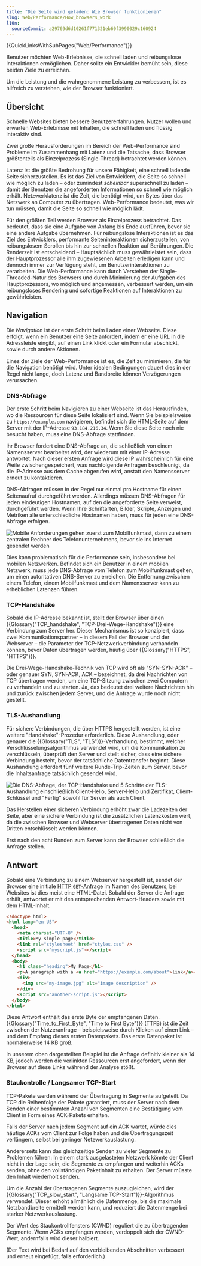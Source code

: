 ```yaml
---
title: "Die Seite wird geladen: Wie Browser funktionieren"
slug: Web/Performance/How_browsers_work
l10n:
  sourceCommit: a29769d6d10261f771321eb60f3990029c160924
---
```


{{QuickLinksWithSubPages("Web/Performance")}}

Benutzer möchten Web-Erlebnisse, die schnell laden und reibungslose Interaktionen ermöglichen. Daher sollte ein Entwickler bemüht sein, diese beiden Ziele zu erreichen.

Um die Leistung und die wahrgenommene Leistung zu verbessern, ist es hilfreich zu verstehen, wie der Browser funktioniert.

## Übersicht

Schnelle Websites bieten bessere Benutzererfahrungen. Nutzer wollen und erwarten Web-Erlebnisse mit Inhalten, die schnell laden und flüssig interaktiv sind.

Zwei große Herausforderungen im Bereich der Web-Performance sind Probleme im Zusammenhang mit Latenz und die Tatsache, dass Browser größtenteils als Einzelprozess (Single-Thread) betrachtet werden können.

Latenz ist die größte Bedrohung für unsere Fähigkeit, eine schnell ladende Seite sicherzustellen. Es ist das Ziel von Entwicklern, die Seite so schnell wie möglich zu laden – oder zumindest _scheinbar_ superschnell zu laden – damit der Benutzer die angeforderten Informationen so schnell wie möglich erhält. Netzwerklatenz ist die Zeit, die benötigt wird, um Bytes über das Netzwerk an Computer zu übertragen. Web-Performance bedeutet, was wir tun müssen, damit die Seite so schnell wie möglich lädt.

Für den größten Teil werden Browser als Einzelprozess betrachtet. Das bedeutet, dass sie eine Aufgabe von Anfang bis Ende ausführen, bevor sie eine andere Aufgabe übernehmen. Für reibungslose Interaktionen ist es das Ziel des Entwicklers, performante Seiteninteraktionen sicherzustellen, von reibungslosem Scrollen bis hin zur schnellen Reaktion auf Berührungen. Die Renderzeit ist entscheidend – Hauptsächlich muss gewährleistet sein, dass der Hauptprozessor alle ihm zugewiesenen Arbeiten erledigen kann und dennoch immer zur Verfügung steht, um Benutzerinteraktionen zu verarbeiten. Die Web-Performance kann durch Verstehen der Single-Threaded-Natur des Browsers und durch Minimierung der Aufgaben des Hauptprozessors, wo möglich und angemessen, verbessert werden, um ein reibungsloses Rendering und sofortige Reaktionen auf Interaktionen zu gewährleisten.

## Navigation

Die _Navigation_ ist der erste Schritt beim Laden einer Webseite. Diese erfolgt, wenn ein Benutzer eine Seite anfordert, indem er eine URL in die Adressleiste eingibt, auf einen Link klickt oder ein Formular abschickt, sowie durch andere Aktionen.

Eines der Ziele der Web-Performance ist es, die Zeit zu minimieren, die für die Navigation benötigt wird. Unter idealen Bedingungen dauert dies in der Regel nicht lange, doch Latenz und Bandbreite können Verzögerungen verursachen.

### DNS-Abfrage

Der erste Schritt beim Navigieren zu einer Webseite ist das Herausfinden, wo die Ressourcen für diese Seite lokalisiert sind. Wenn Sie beispielsweise zu `https://example.com` navigieren, befindet sich die HTML-Seite auf dem Server mit der IP-Adresse `93.184.216.34`. Wenn Sie diese Seite noch nie besucht haben, muss eine DNS-Abfrage stattfinden.

Ihr Browser fordert eine DNS-Abfrage an, die schließlich von einem Namensserver bearbeitet wird, der wiederum mit einer IP-Adresse antwortet. Nach dieser ersten Anfrage wird diese IP wahrscheinlich für eine Weile zwischengespeichert, was nachfolgende Anfragen beschleunigt, da die IP-Adresse aus dem Cache abgerufen wird, anstatt den Namensserver erneut zu kontaktieren.

DNS-Abfragen müssen in der Regel nur einmal pro Hostname für einen Seitenaufruf durchgeführt werden. Allerdings müssen DNS-Abfragen für jeden eindeutigen Hostnamen, auf den die angeforderte Seite verweist, durchgeführt werden. Wenn Ihre Schriftarten, Bilder, Skripte, Anzeigen und Metriken alle unterschiedliche Hostnamen haben, muss für jeden eine DNS-Abfrage erfolgen.

![Mobile Anforderungen gehen zuerst zum Mobilfunkmast, dann zu einem zentralen Rechner des Telefonunternehmens, bevor sie ins Internet gesendet werden](latency.jpg)

Dies kann problematisch für die Performance sein, insbesondere bei mobilen Netzwerken. Befindet sich ein Benutzer in einem mobilen Netzwerk, muss jede DNS-Abfrage vom Telefon zum Mobilfunkmast gehen, um einen autoritativen DNS-Server zu erreichen. Die Entfernung zwischen einem Telefon, einem Mobilfunkmast und dem Namensserver kann zu erheblichen Latenzen führen.

### TCP-Handshake

Sobald die IP-Adresse bekannt ist, stellt der Browser über einen {{Glossary("TCP_handshake", "TCP-Drei-Wege-Handshake")}} eine Verbindung zum Server her. Dieser Mechanismus ist so konzipiert, dass zwei Kommunikationspartner – in diesem Fall der Browser und der Webserver – die Parameter der TCP-Netzwerkverbindung verhandeln können, bevor Daten übertragen werden, häufig über {{Glossary("HTTPS", "HTTPS")}}.

Die Drei-Wege-Handshake-Technik von TCP wird oft als "SYN-SYN-ACK" – oder genauer SYN, SYN-ACK, ACK – bezeichnet, da drei Nachrichten von TCP übertragen werden, um eine TCP-Sitzung zwischen zwei Computern zu verhandeln und zu starten. Ja, das bedeutet drei weitere Nachrichten hin und zurück zwischen jedem Server, und die Anfrage wurde noch nicht gestellt.

### TLS-Aushandlung

Für sichere Verbindungen, die über HTTPS hergestellt werden, ist eine weitere "Handshake"-Prozedur erforderlich. Diese Aushandlung, oder genauer die {{Glossary("TLS", "TLS")}}-Verhandlung, bestimmt, welcher Verschlüsselungsalgorithmus verwendet wird, um die Kommunikation zu verschlüsseln, überprüft den Server und stellt sicher, dass eine sichere Verbindung besteht, bevor der tatsächliche Datentransfer beginnt. Diese Aushandlung erfordert fünf weitere Runde-Trip-Zeiten zum Server, bevor die Inhaltsanfrage tatsächlich gesendet wird.

![Die DNS-Abfrage, der TCP-Handshake und 5 Schritte der TLS-Aushandlung einschließlich Client-Hello, Server-Hello und Zertifikat, Client-Schlüssel und "Fertig" sowohl für Server als auch Client.](ssl.jpg)

Das Herstellen einer sicheren Verbindung erhöht zwar die Ladezeiten der Seite, aber eine sichere Verbindung ist die zusätzlichen Latenzkosten wert, da die zwischen Browser und Webserver übertragenen Daten nicht von Dritten entschlüsselt werden können.

Erst nach den acht Runden zum Server kann der Browser schließlich die Anfrage stellen.

## Antwort

Sobald eine Verbindung zu einem Webserver hergestellt ist, sendet der Browser eine initiale [HTTP `GET`-Anfrage](/de/docs/Web/HTTP/Methods) im Namen des Benutzers, bei Websites ist dies meist eine HTML-Datei. Sobald der Server die Anfrage erhält, antwortet er mit den entsprechenden Antwort-Headers sowie mit dem HTML-Inhalt.

```html
<!doctype html>
<html lang="en-US">
  <head>
    <meta charset="UTF-8" />
    <title>My simple page</title>
    <link rel="stylesheet" href="styles.css" />
    <script src="myscript.js"></script>
  </head>
  <body>
    <h1 class="heading">My Page</h1>
    <p>A paragraph with a <a href="https://example.com/about">link</a></p>
    <div>
      <img src="my-image.jpg" alt="image description" />
    </div>
    <script src="another-script.js"></script>
  </body>
</html>
```

Diese Antwort enthält das erste Byte der empfangenen Daten. {{Glossary("Time_to_First_Byte", "Time to First Byte")}} (TTFB) ist die Zeit zwischen der Nutzeranfrage – beispielsweise durch Klicken auf einen Link – und dem Empfang dieses ersten Datenpakets. Das erste Datenpaket ist normalerweise 14 KB groß.

In unserem oben dargestellten Beispiel ist die Anfrage definitiv kleiner als 14 KB, jedoch werden die verlinkten Ressourcen erst angefordert, wenn der Browser auf diese Links während der Analyse stößt.

### Staukontrolle / Langsamer TCP-Start

TCP-Pakete werden während der Übertragung in Segmente aufgeteilt. Da TCP die Reihenfolge der Pakete garantiert, muss der Server nach dem Senden einer bestimmten Anzahl von Segmenten eine Bestätigung vom Client in Form eines ACK-Pakets erhalten.

Falls der Server nach jedem Segment auf ein ACK wartet, würde dies häufige ACKs vom Client zur Folge haben und die Übertragungszeit verlängern, selbst bei geringer Netzwerkauslastung.

Andererseits kann das gleichzeitige Senden zu vieler Segmente zu Problemen führen: In einem stark ausgelasteten Netzwerk könnte der Client nicht in der Lage sein, die Segmente zu empfangen und weiterhin ACKs senden, ohne den vollständigen Paketinhalt zu erhalten. Der Server müsste den Inhalt wiederholt senden.

Um die Anzahl der übertragenen Segmente auszugleichen, wird der {{Glossary("TCP_slow_start", "Langsame TCP-Start")}}-Algorithmus verwendet. Dieser erhöht allmählich die Datenmenge, bis die maximale Netzbandbreite ermittelt werden kann, und reduziert die Datenmenge bei starker Netzwerkauslastung.

Der Wert des Staukontrollfensters (CWND) reguliert die zu übertragenden Segmente. Wenn ACKs empfangen werden, verdoppelt sich der CWND-Wert, andernfalls wird dieser halbiert.

(Der Text wird bei Bedarf auf den verbleibenden Abschnitten verbessert und erneut eingefügt, falls erforderlich.)
